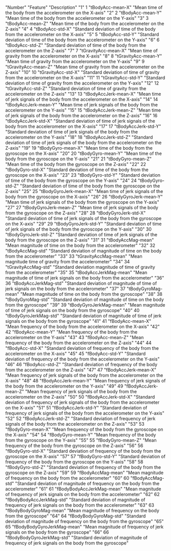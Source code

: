 "Number" "Feature" "Description"
"1" 1 "tBodyAcc-mean-X" "Mean time of the body from the accelerometer on the X-axis"
"2" 2 "tBodyAcc-mean-Y" "Mean time of the body from the accelerometer on the Y-axis"
"3" 3 "tBodyAcc-mean-Z" "Mean time of the body from the accelerometer on the  Z-axis"
"4" 4 "tBodyAcc-std-X" "Standard deviation of time of the body from the accelerometer on the X-axis"
"5" 5 "tBodyAcc-std-Y" "Standard deviation of time of the body from the accelerometer on the Y-axis"
"6" 6 "tBodyAcc-std-Z" "Standard deviation of time of the body from the accelerometer on the Z-axis"
"7" 7 "tGravityAcc-mean-X" "Mean time of gravity from the accelerometer on the X-axis"
"8" 8 "tGravityAcc-mean-Y" "Mean time of gravity from the accelerometer on the Y-axis"
"9" 9 "tGravityAcc-mean-Z" "Mean time of gravity from the accelerometer on the Z-axis"
"10" 10 "tGravityAcc-std-X" "Standard deviation of time of gravity from the accelerometer on the X-axis"
"11" 11 "tGravityAcc-std-Y" "Standard deviation of time of gravity from the accelerometer on the Y-axis"
"12" 12 "tGravityAcc-std-Z" "Standard deviation of time of gravity from the accelerometer on the Z-axis"
"13" 13 "tBodyAccJerk-mean-X" "Mean time of jerk signals of the body from the accelerometer on the X-axis"
"14" 14 "tBodyAccJerk-mean-Y" "Mean time of jerk signals of the body from the accelerometer on the Y-axis"
"15" 15 "tBodyAccJerk-mean-Z" "Mean time of jerk signals of the body from the accelerometer on the Z-axis"
"16" 16 "tBodyAccJerk-std-X" "Standard deviation of time of jerk signals of the body from the accelerometer on the X-axis"
"17" 17 "tBodyAccJerk-std-Y" "Standard deviation of time of jerk signals of the body from the accelerometer on the Y-axis"
"18" 18 "tBodyAccJerk-std-Z" "Standard deviation of time of jerk signals of the body from the accelerometer on the Z-axis"
"19" 19 "tBodyGyro-mean-X" "Mean time of the body from the gyroscope on the X-axis"
"20" 20 "tBodyGyro-mean-Y" "Mean time of the body from the gyroscope on the Y-axis"
"21" 21 "tBodyGyro-mean-Z" "Mean time of the body from the gyroscope on the Z-axis"
"22" 22 "tBodyGyro-std-X" "Standard deviation of time of the body from the gyroscope on the X-axis"
"23" 23 "tBodyGyro-std-Y" "Standard deviation of time of the body from the gyroscope on the Y-axis"
"24" 24 "tBodyGyro-std-Z" "Standard deviation of time of the body from the gyroscope on the Z-axis"
"25" 25 "tBodyGyroJerk-mean-X" "Mean time of jerk signals of the body from the gyroscope on the X-axis"
"26" 26 "tBodyGyroJerk-mean-Y" "Mean time of jerk signals of the body from the gyroscope on the Y-axis"
"27" 27 "tBodyGyroJerk-mean-Z" "Mean time of jerk signals of the body from the gyroscope on the Z-axis"
"28" 28 "tBodyGyroJerk-std-X" "Standard deviation of time of jerk signals of the body from the gyroscope on the X-axis"
"29" 29 "tBodyGyroJerk-std-Y" "Standard deviation of time of jerk signals of the body from the gyroscope on the Y-axis"
"30" 30 "tBodyGyroJerk-std-Z" "Standard deviation of time of jerk signals of the body from the gyroscope on the Z-axis"
"31" 31 "tBodyAccMag-mean" "Mean magnitude of time on the body from the accelerometer"
"32" 32 "tBodyAccMag-std" "Standard deviation of magnitude of time on the body from the accelerometer"
"33" 33 "tGravityAccMag-mean" "Mean magnitude time of gravity from the accelerometer"
"34" 34 "tGravityAccMag-std" "Standard deviation magnitude of time of gravity from the accelerometer"
"35" 35 "tBodyAccJerkMag-mean" "Mean magnitude of time of jerk signals on the body from the accelerometer"
"36" 36 "tBodyAccJerkMag-std" "Standard deviation of magnitude of time of jerk signals on the body from the accelerometer"
"37" 37 "tBodyGyroMag-mean" "Mean magnitude of time on the body from the gyroscope"
"38" 38 "tBodyGyroMag-std" "Standard deviation of magnitude of time on the body from the gyroscope"
"39" 39 "tBodyGyroJerkMag-mean" "Mean magnitude of time of jerk signals on the body from the gyroscope"
"40" 40 "tBodyGyroJerkMag-std" "Standard deviation of magnitude of time of jerk signals on the body from the gyroscope"
"41" 41 "fBodyAcc-mean-X" "Mean frequency of the body from the accelerometer on the X-axis"
"42" 42 "fBodyAcc-mean-Y" "Mean frequency of the body from the accelerometer on the Y-axis"
"43" 43 "fBodyAcc-mean-Z" "Mean frequency of the body from the accelerometer on the Z-axis"
"44" 44 "fBodyAcc-std-X" "Standard deviation of frequency of the body from the accelerometer on the X-axis"
"45" 45 "fBodyAcc-std-Y" "Standard deviation of frequency of the body from the accelerometer on the Y-axis"
"46" 46 "fBodyAcc-std-Z" "Standard deviation of frequency of the body from the accelerometer on the Z-axis"
"47" 47 "fBodyAccJerk-mean-X" "Mean frequency of jerk signals of the body from the accelerometer on the X-axis"
"48" 48 "fBodyAccJerk-mean-Y" "Mean frequency of jerk signals of the body from the accelerometer on the Y-axis"
"49" 49 "fBodyAccJerk-mean-Z" "Mean frequency of jerk signals of the body from the accelerometer on the Z-axis"
"50" 50 "fBodyAccJerk-std-X" "Standard deviation of frequency of jerk signals of the body from the accelerometer on the X-axis"
"51" 51 "fBodyAccJerk-std-Y" "Standard deviation of frequency of jerk signals of the body from the accelerometer on the Y-axis"
"52" 52 "fBodyAccJerk-std-Z" "Standard deviation of frequency of jerk signals of the body from the accelerometer on the Z-axis"
"53" 53 "fBodyGyro-mean-X" "Mean frequency of the body from the gyroscope on the X-axis"
"54" 54 "fBodyGyro-mean-Y" "Mean frequency of the body from the gyroscope on the Y-axis"
"55" 55 "fBodyGyro-mean-Z" "Mean frequency of the body from the gyroscope on the Z-axis"
"56" 56 "fBodyGyro-std-X" "Standard deviation of frequency of the body from the gyroscope on the X-axis"
"57" 57 "fBodyGyro-std-Y" "Standard deviation of frequency of the body from the gyroscope on the Y-axis"
"58" 58 "fBodyGyro-std-Z" "Standard deviation of frequency of the body from the gyroscope on the Z-axis"
"59" 59 "fBodyAccMag-mean" "Mean magnitude of frequency on the body from the accelerometer"
"60" 60 "fBodyAccMag-std" "Standard deviation of magnitude of frequency on the body from the accelerometer"
"61" 61 "fBodyBodyAccJerkMag-mean" "Mean magnitude of frequency of jerk signals on the body from the accelerometer"
"62" 62 "fBodyBodyAccJerkMag-std" "Standard deviation of magnitude of frequency of jerk signals on the body from the accelerometer"
"63" 63 "fBodyBodyGyroMag-mean" "Mean magnitude of frequency on the body from the gyroscope"
"64" 64 "fBodyBodyGyroMag-std" "Standard deviation of magnitude of frequency on the body from the gyroscope"
"65" 65 "fBodyBodyGyroJerkMag-mean" "Mean magnitude of frequency of jerk signals on the body from the gyroscope"
"66" 66 "fBodyBodyGyroJerkMag-std" "Standard deviation of magnitude of frequency of jerk signals on the body from the gyroscope"
